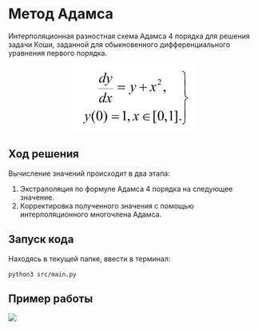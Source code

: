 # Метод Адамса
Интерполяционная разностная схема Адамса 4 порядка для решения задачи Коши, заданной для
обыкновенного дифференциального уравнения первого порядка.

<p align="center">
  <img src="data/images/img.png">
</p>

## Ход решения
Вычисление значений происходит в два этапа:
1. Экстраполяция по формуле Адамса 4 порядка на следующее значение.
2. Корректировка полученного значения с помощью интерполяционного многочлена Адамса.

## Запуск кода
Находясь в текущей папке, ввести в терминал:
```commandline
python3 src/main.py
```

## Пример работы
![](https://github.com/Donskoy-Andrey/Numerical_Methods/blob/master/Adam%20Method/data/images/output-0.00625.png?raw=true)
